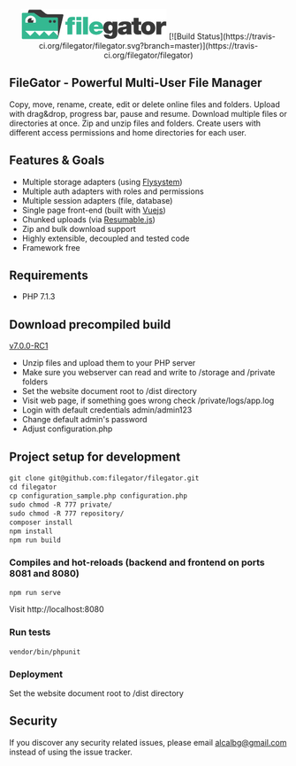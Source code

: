 <p align="center">
<img src="https://raw.githubusercontent.com/filegator/static/master/logo.gif">
[![Build Status](https://travis-ci.org/filegator/filegator.svg?branch=master)](https://travis-ci.org/filegator/filegator)
</p>

## FileGator - Powerful Multi-User File Manager
Copy, move, rename, create, edit or delete online files and folders.
Upload with drag&drop, progress bar, pause and resume.
Download multiple files or directories at once.
Zip and unzip files and folders.
Create users with different access permissions and home directories for each user.

## Features & Goals
- Multiple storage adapters (using [Flysystem](https://github.com/thephpleague/flysystem))
- Multiple auth adapters with roles and permissions
- Multiple session adapters (file, database)
- Single page front-end (built with [Vuejs](https://github.com/vuejs/vue))
- Chunked uploads (via [Resumable.js](https://github.com/23/resumable.js))
- Zip and bulk download support
- Highly extensible, decoupled and tested code
- Framework free


## Requirements
- PHP 7.1.3


## Download precompiled build
[v7.0.0-RC1](https://github.com/filegator/static/raw/master/builds/filegator_v7.0.0-RC1.zip)

- Unzip files and upload them to your PHP server
- Make sure you webserver can read and write to /storage and /private folders
- Set the website document root to /dist directory
- Visit web page, if something goes wrong check /private/logs/app.log
- Login with default credentials admin/admin123
- Change default admin's password
- Adjust configuration.php


## Project setup for development
```
git clone git@github.com:filegator/filegator.git
cd filegator
cp configuration_sample.php configuration.php
sudo chmod -R 777 private/
sudo chmod -R 777 repository/
composer install
npm install
npm run build
```

### Compiles and hot-reloads (backend and frontend on ports 8081 and 8080)
```
npm run serve
```
Visit http://localhost:8080


### Run tests
```
vendor/bin/phpunit
```

### Deployment
Set the website document root to /dist directory

## Security
If you discover any security related issues, please email alcalbg@gmail.com instead of using the issue tracker.

